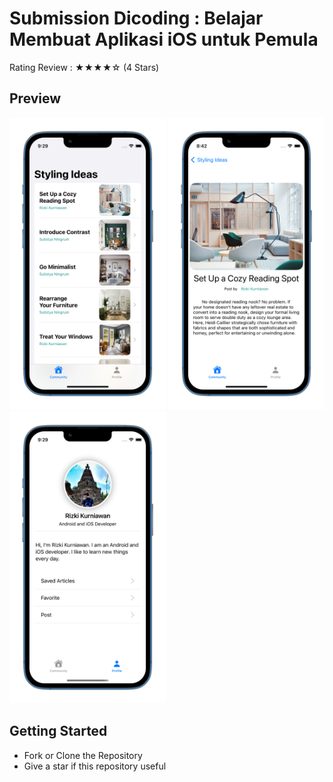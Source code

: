 # Submission Dicoding : Belajar Membuat Aplikasi iOS untuk Pemula

Rating Review : ★★★★☆ (4 Stars) 

## Preview
<p align="left"> 
<img src="https://github.com/rizkikurniaa/SubmissioniOSPemula/blob/master/preview/ss-home.png" width="250"> <img src="https://github.com/rizkikurniaa/SubmissioniOSPemula/blob/master/preview/ss-detail.png" width="250"> <img src="https://github.com/rizkikurniaa/SubmissioniOSPemula/blob/master/preview/ss-profile.png" width="250">

## Getting Started
- Fork or Clone the Repository
- Give a star if this repository useful
